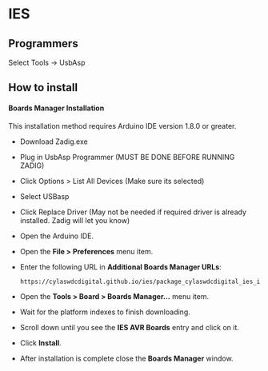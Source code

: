 # IES

## Programmers
Select Tools -> UsbAsp


## How to install
#### Boards Manager Installation
This installation method requires Arduino IDE version 1.8.0 or greater.
* Download Zadig.exe
* Plug in UsbAsp Programmer (MUST BE DONE BEFORE RUNNING ZADIG)
* Click Options > List All Devices (Make sure its selected)
* Select USBasp
* Click Replace Driver (May not be needed if required driver is already installed. Zadig will let you know)
* Open the Arduino IDE.
* Open the **File > Preferences** menu item.
* Enter the following URL in **Additional Boards Manager URLs**:

    ```
    https://cylaswdcdigital.github.io/ies/package_cylaswdcdigital_ies_index.json
    ```

* Open the **Tools > Board > Boards Manager...** menu item.
* Wait for the platform indexes to finish downloading.
* Scroll down until you see the **IES AVR Boards** entry and click on it.
* Click **Install**.
* After installation is complete close the **Boards Manager** window.

